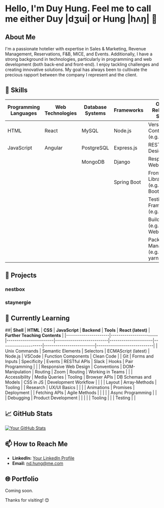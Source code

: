 # Hello, I'm Duy Hung. Feel me to call me either Duy |dʒui| or Hung |hʌŋ| 👋

## About Me

I'm a passionate hotelier with expertise in Sales & Marketing, Revenue Management, Reservations, F&B, MICE, and Events. Additionally, I have a strong background in technologies, particularly in programming and web development (both back-end and front-end). I enjoy tackling challenges and creating innovative solutions. My goal has always been to cultivate the precious rapport between the company I represent and the client.


## 🔧 **Skills**

| **Programming Languages** | **Web Technologies** | **Database Systems** | **Frameworks**       | **Other Relevant Skills**         |
|------------------------|-------------------|-------------------|------------------|-------------------------------|
| HTML                   | React             | MySQL             | Node.js          | Version Control (e.g., Git)  |
| JavaScript             | Angular           | PostgreSQL        | Express.js       | RESTful API Design           |
|                        |                   | MongoDB           | Django           | Responsive Web Design        |
|                        |                   |                   | Spring Boot      | Front-end Libraries (e.g., Bootstrap) |
|                        |                   |                   |                  | Testing Frameworks (e.g., Jest)      |
|                        |                   |                   |                  | Build Tools (e.g., Webpack)         |
|                        |                   |                   |                  | Package Managers (e.g., npm, yarn)  |


## 🚀 Projects

### nestbox


### staynergie


## 🌱 **Currently Learning**

##| **Shell**            | **HTML**               | **CSS**                | **JavaScript**           | **Backend**          | **Tools**           | **React (latest)**      | **Further Teaching Contents**   |
|----------------------|------------------------|------------------------|---------------------------|----------------------|---------------------|--------------------------|-----------------------------|
| Unix Commands        | Semantic Elements      | Selectors              | ECMAScript (latest)       | Node.js              | VSCode              | Function Components      | Clean Code                  |
| Git                  | Forms and Inputs       | Specificity            | Events                    | RESTful APIs         | Slack               | Hooks                    | Pair Programming            |
|                      | Responsive Web Design   | Conventions            | DOM-Manipulation           | Routing              | Zoom                | Routing                  | Working in Teams            |
|                      | Accessibility          | Media Queries          | Tooling                   | Browser APIs         | DB Schemas and Models | CSS in JS                | Development Workflow        |
|                      |                        | Layout                 | Array-Methods             | Tooling              |                      | Research                 |    UX/UI Basics       |
|                      |                        | Animations             | Promises                  | Deployment           |                      | Fetching APIs            |   Agile Methods        |
|                      |                        |                        | Async Programming         |                      |                      | Debugging                  |  Product Development        |
|                      |                        |                        | Tooling                   |                      |                      | Testing                  |                             |



## 📈 GitHub Stats

[![Your GitHub Stats](https://github-readme-stats.vercel.app/api?username=your-username&show_icons=true&hide=prs&theme=radical)](https://github.com/d-hung-nguyen/github-readme-stats)

## 📫 How to Reach Me

- **LinkedIn:** [Your LinkedIn Profile](https://www.linkedin.com/public-profile/settings?lipi=urn%3Ali%3Apage%3Ad_flagship3_profile_self_edit_contact-info%3BqO0Kj3G0RDer0qTxCqi%2Bpw%3D%3D)
- **Email:** nd.hung@me.com

## 🌐 Portfolio

Coming soon.

Thanks for visiting! 😊

